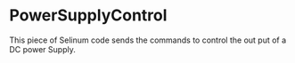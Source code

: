 # PowerSupplyControl
This piece of Selinum code sends the commands to control the out put of a DC power Supply. 
